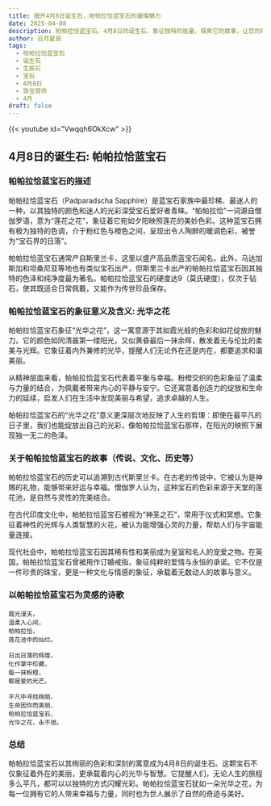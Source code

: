 ```yaml
---
title: 揭开4月8日诞生石，帕帕拉恰蓝宝石的璀璨魅力
date: 2025-04-08
description: 帕帕拉恰蓝宝石，4月8日的诞生石，象征独特的能量。探索它的故事，让您的每一天更有意义。
author: 日月星辰
tags:
  - 帕帕拉恰蓝宝石
  - 诞生石
  - 生辰石
  - 宝石
  - 4月8日
  - 珠宝首饰
  - 4月
draft: false
---
```


{{< youtube id="Vwqqh6OkXcw" >}}

## 4月8日的诞生石: 帕帕拉恰蓝宝石

### 帕帕拉恰蓝宝石的描述

帕帕拉恰蓝宝石（Padparadscha Sapphire）是蓝宝石家族中最珍稀、最迷人的一种，以其独特的颜色和迷人的光彩深受宝石爱好者青睐。“帕帕拉恰”一词源自僧伽罗语，意为“莲花之花”，象征着它宛如夕阳映照莲花的美妙色彩。这种蓝宝石拥有极为独特的色调，介于粉红色与橙色之间，呈现出令人陶醉的暖调色彩，被誉为“宝石界的日落”。

帕帕拉恰蓝宝石通常产自斯里兰卡，这里以盛产高品质蓝宝石闻名。此外，马达加斯加和坦桑尼亚等地也有类似宝石出产，但斯里兰卡出产的帕帕拉恰蓝宝石因其独特的色泽和纯净度最为著名。帕帕拉恰蓝宝石的硬度达9（莫氏硬度），仅次于钻石，使其既适合日常佩戴，又能作为传世珍品保存。

### 帕帕拉恰蓝宝石的象征意义及含义: 光华之花

帕帕拉恰蓝宝石象征“光华之花”，这一寓意源于其如霞光般的色彩和如花绽放的魅力。它的颜色如同清晨第一缕阳光，又似黄昏最后一抹余晖，散发着无与伦比的柔美与光辉。它象征着内外兼修的光华，提醒人们无论外在还是内在，都要追求和谐美丽。

从精神层面来看，帕帕拉恰蓝宝石代表着平衡与幸福。粉橙交织的色彩象征了温柔与力量的结合，为佩戴者带来内心的平静与安宁。它还寓意着创造力的绽放和生命力的延续，启发人们在生活中发现美丽与希望，追求卓越的人生。

帕帕拉恰蓝宝石的“光华之花”意义更深层次地反映了人生的哲理：即使在最平凡的日子里，我们也能绽放出自己的光彩，像帕帕拉恰蓝宝石那样，在阳光的映照下展现独一无二的色泽。

### 关于帕帕拉恰蓝宝石的故事（传说、文化、历史等）

帕帕拉恰蓝宝石的历史可以追溯到古代斯里兰卡。在古老的传说中，它被认为是神赐的礼物，能够带来好运与幸福。僧伽罗人认为，这种宝石的色彩来源于天堂的莲花池，是自然与灵性的完美结合。

在古代印度文化中，帕帕拉恰蓝宝石被视为“神圣之石”，常用于仪式和冥想。它象征着神性的光辉与人类智慧的火花，被认为能增强心灵的力量，帮助人们与宇宙能量连接。

现代社会中，帕帕拉恰蓝宝石因其稀有性和美丽成为皇室和名人的宠爱之物。在英国，帕帕拉恰蓝宝石曾被用作订婚戒指，象征纯粹的爱情与永恒的承诺。它不仅是一件珍贵的珠宝，更是一种文化与情感的象征，承载着无数动人的故事与意义。

### 以帕帕拉恰蓝宝石为灵感的诗歌

```
霞光漫天，  
温柔入心间，  
帕帕拉恰，  
莲花池中的灿烂。  

日出日落的辉煌，  
化作掌中珍藏，  
每一抹粉橙，  
都是爱的光芒。  

平凡中寻找绚丽，  
生命因你而美丽，  
帕帕拉恰蓝宝石，  
光华之花，永不熄。  
```

### 总结

帕帕拉恰蓝宝石以其绚丽的色彩和深刻的寓意成为4月8日的诞生石。这颗宝石不仅象征着外在的美丽，更承载着内心的光华与智慧。它提醒人们，无论人生的旅程多么平凡，都可以以独特的方式闪耀光彩。帕帕拉恰蓝宝石犹如一朵光华之花，为每一位拥有它的人带来幸福与力量，同时也为世人展示了自然的奇迹与美好。